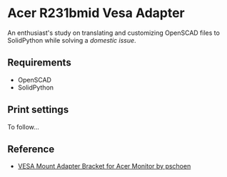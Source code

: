 Acer R231bmid Vesa Adapter
==========================

An enthusiast's study on translating and customizing OpenSCAD
files to SolidPython while solving a *domestic issue*.


## Requirements

- OpenSCAD
- SolidPython


## Print settings


To follow...


## Reference

- [VESA Mount Adapter Bracket for Acer Monitor by pschoen](https://www.thingiverse.com/thing:3101517/files)
